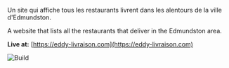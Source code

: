 Un site qui affiche tous les restaurants livrent dans les alentours de la ville d'Edmundston.

A website that lists all the restaurants that deliver in the Edmundston area.

**Live at:** [https://eddy-livraison.com](https://eddy-livraison.com)


![Build](https://github.com/AideTechBot/eddy-livraison/actions/workflows/main.yml/badge.svg)